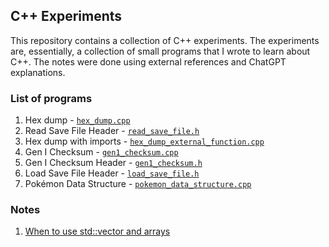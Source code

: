 ## C++ Experiments

This repository contains a collection of C++ experiments. The experiments are, essentially, a collection of small programs that I wrote to learn about C++. The notes were done using external references and ChatGPT explanations.

### List of programs

1. Hex dump - [`hex_dump.cpp`](hex_dump.cpp)
2. Read Save File Header - [`read_save_file.h`](read_save_file.h)
3. Hex dump with imports - [`hex_dump_external_function.cpp`](hex_dump_external_function.cpp)
4. Gen I Checksum - [`gen1_checksum.cpp`](gen1_checksum.cpp)
5. Gen I Checksum Header - [`gen1_checksum.h`](gen1_checksum.h)
6. Load Save File Header - [`load_save_file.h`](load_save_file.h)
7. Pokémon Data Structure - [`pokemon_data_structure.cpp`](pokemon_data_structure.cpp)

### Notes

1. [When to use std::vector and arrays](notes/arrays-vectors.md)
